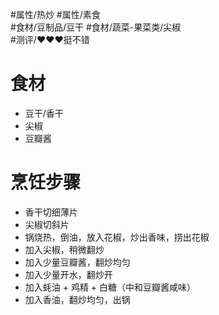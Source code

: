 #属性/热炒 #属性/素食  
#食材/豆制品/豆干 #食材/蔬菜-果菜类/尖椒  
#测评/❤️❤️❤️挺不错  

# 食材
- 豆干/香干
- 尖椒
- 豆瓣酱
 
# 烹饪步骤
- 香干切细薄片
- 尖椒切斜片
- 锅烧热，倒油，放入花椒，炒出香味，捞出花椒
- 加入尖椒，稍微翻炒
- 加入少量豆瓣酱，翻炒均匀
- 加入少量开水，翻炒开
- 加入蚝油 + 鸡精 + 白糖（中和豆瓣酱咸味）
- 加入香油，翻炒均匀，出锅